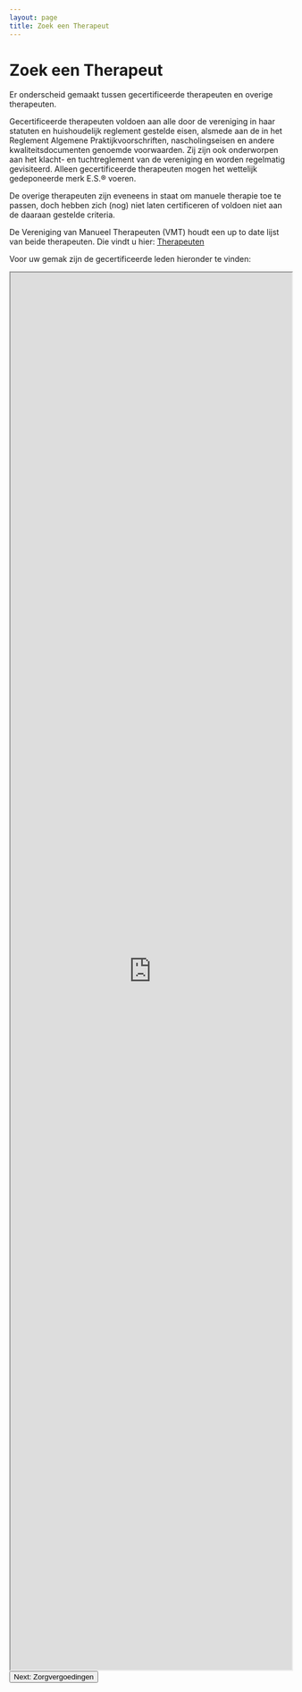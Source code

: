 ```yaml
---
layout: page
title: Zoek een Therapeut
---
```

# Zoek een Therapeut

Er onderscheid gemaakt tussen gecertificeerde therapeuten en overige therapeuten. 

Gecertificeerde therapeuten voldoen aan alle door de vereniging in haar statuten en huishoudelijk reglement gestelde eisen, alsmede aan de in het Reglement Algemene Praktijkvoorschriften, nascholingseisen en andere kwaliteitsdocumenten genoemde voorwaarden. Zij zijn ook onderworpen aan het klacht- en tuchtreglement van de vereniging en worden regelmatig gevisiteerd. Alleen gecertificeerde therapeuten mogen het wettelijk gedeponeerde merk E.S.® voeren. 

De overige therapeuten zijn eveneens in staat om manuele therapie toe te passen, doch hebben zich (nog) niet laten certificeren of voldoen niet aan de daaraan gestelde criteria.

De Vereniging van Manueel Therapeuten (VMT) houdt een up to date lijst van beide therapeuten. Die vindt u hier: [Therapeuten](https://manueeltherapeuten.nl/?page_id=44)

Voor uw gemak zijn de gecertificeerde leden hieronder te vinden:
<iframe src="https://docs.google.com/spreadsheets/d/e/2PACX-1vSYRVD-2n9sZqcyi7x10iLVm7g_vdWryimFj4dDwv5lFV1SY0OUXCASvbJF-R4G2gRq9pe1yIBvIVYE/pubhtml?gid=2098566178&amp;single=true&amp;widget=false&amp;headers=false&amp;chrome=false" width="100%" height="2500"></iframe>

<!-- CTA -->
<section class="text-gray-700 body-font">
    <a href="vergoedingen.html">
        <button class="flex mx-auto text-white bg-pink-500 border-0 py-2 px-8 focus:outline-none hover:bg-gray-600 rounded text-lg">
            Next: Zorgvergoedingen
        </button>
    </a>
</section>
